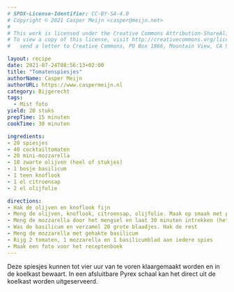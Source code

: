 ```yaml
---
# SPDX-License-Identifier: CC-BY-SA-4.0
# Copyright © 2021 Casper Meijn <casper@meijn.net>
# 
# This work is licensed under the Creative Commons Attribution-ShareAlike 4.0 International License. 
# To view a copy of this license, visit http://creativecommons.org/licenses/by-sa/4.0/ or 
#   send a letter to Creative Commons, PO Box 1866, Mountain View, CA 94042, USA.

layout: recipe
date: 2021-07-24T08:56:13+02:00
title: "Tomatenspiesjes"
authorName: Casper Meijn
authorURL: https://www.caspermeijn.nl
category: Bijgerecht
tags:
  - Mist foto
yield: 20 stuks
prepTime: 15 minuten
cookTime: 30 minuten

ingredients:
- 20 spiesjes
- 40 cocktailtomaten
- 20 mini-mozzarella
- 10 zwarte olijven (heel of stukjes)
- 1 bosje basilicum
- 1 teen knoflook
- 1 el citroensap
- 2 el olijfolie

directions:
- Hak de olijven en knoflook fijn
- Meng de olijven, knoflook, citroensap, olijfolie. Maak op smaak met peper en zout
- Meng de mozzarella door het mengsel en laat 30 minuten intrekken (het afgedekt in de koelkast)
- Was de basilicum en verzamel 20 grote blaadjes. Hak de rest
- Meng de mozzarella met gehakte basilicum
- Rijg 2 tomaten, 1 mozzarella en 1 basilicumblad aan iedere spies
- Maak een foto voor het receptenboek
---
```

Deze spiesjes kunnen tot vier uur van te voren klaargemaakt worden en in de koelkast bewaart. In een afsluitbare Pyrex schaal kan het direct uit de koelkast worden uitgeserveerd.